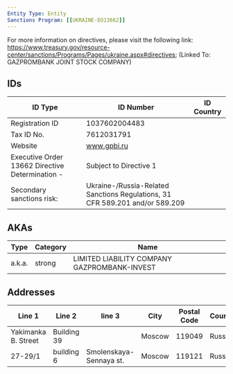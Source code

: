 ```yaml
---
Entity Type: Entity
Sanctions Program: [[UKRAINE-EO13662]]
---
```

For more information on directives, please visit the following link: https://www.treasury.gov/resource-center/sanctions/Programs/Pages/ukraine.aspx#directives; (Linked To: GAZPROMBANK JOINT STOCK COMPANY)

## IDs
| ID Type | ID Number | ID Country |
|---------|-----------|------------|
| Registration ID | 1037602004483 |  |
| Tax ID No. | 7612031791 |  |
| Website | www.gpbi.ru |  |
| Executive Order 13662 Directive Determination - | Subject to Directive 1 |  |
| Secondary sanctions risk: | Ukraine-/Russia-Related Sanctions Regulations, 31 CFR 589.201 and/or 589.209 |  |


## AKAs
| Type | Category | Name      | 
|------|----------|-----------|
| a.k.a. | strong | LIMITED LIABILITY COMPANY GAZPROMBANK-INVEST |


## Addresses
| Line 1 | Line 2 | line 3 | City | Postal Code| Country | 
|--------|--------|--------|------|------------|---------|
| Yakimanka B. Street | Building 39 |  | Moscow | 119049 | Russia |
| 27-29/1 | building 6 | Smolenskaya-Sennaya st. | Moscow | 119121 | Russia |

